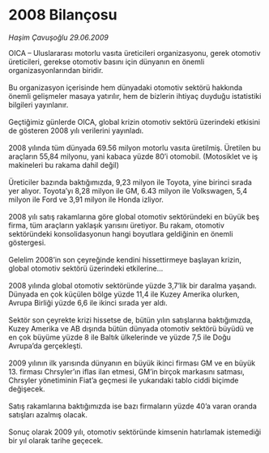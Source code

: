 # 2008 Bilançosu

*Haşim Çavuşoğlu 29.06.2009*

<div class="taraf_structure_2col_1zq">
<div class="margen_n">



 <p>OICA – Uluslararası motorlu vasıta üreticileri organizasyonu, gerek otomotiv üreticileri, gerekse otomotiv basını için dünyanın en önemli organizasyonlarından biridir.<br/><br/>Bu organizasyon içerisinde hem dünyadaki otomotiv sektörü hakkında önemli gelişmeler masaya yatırılır, hem de bizlerin ihtiyaç duyduğu istatistiki bilgileri yayınlanır.<br/><br/>Geçtiğimiz günlerde OICA, global krizin otomotiv sektörü üzerindeki etkisini de gösteren 2008 yılı verilerini yayınladı. <br/><br/>2008 yılında tüm dünyada 69.56 milyon motorlu vasıta üretilmiş. Üretilen bu araçların 55,84 milyonu, yani kabaca yüzde 80’i otomobil. (Motosiklet ve iş makineleri bu rakama dahil değil)<br/><br/>Üreticiler bazında baktığımızda, 9,23 milyon ile Toyota, yine birinci sırada yer alıyor. Toyota’yı 8,28 milyon ile GM, 6.43 milyon ile Volkswagen, 5,4 milyon ile Ford ve 3,91 milyon ile Honda izliyor. <br/><br/>2008 yılı satış rakamlarına göre global otomotiv sektöründeki en büyük beş firma, tüm araçların yaklaşık yarısını üretiyor. Bu rakam, otomotiv sektöründeki konsolidasyonun hangi boyutlara geldiğinin en önemli göstergesi.<br/><br/>Gelelim 2008’in son çeyreğinde kendini hissettirmeye başlayan krizin, global otomotiv sektörü üzerindeki etkilerine...<br/><br/>2008 yılında global otomotiv sektöründe yüzde 3,7’lik bir daralma yaşandı. Dünyada en çok küçülen bölge yüzde 11,4 ile Kuzey Amerika olurken, Avrupa Birliği yüzde 6,6 ile ikinci sırada yer aldı.<br/><br/>Sektör son çeyrekte krizi hissetse de, bütün yılın satışlarına baktığımızda, Kuzey Amerika ve AB dışında bütün dünyada otomotiv sektörü büyüdü ve en çok büyüme yüzde 8 ile Baltık ülkelerinde ve yüzde 7,5 ile Doğu Avrupa’da gerçekleşti. <br/><br/>2009 yılının ilk yarısında dünyanın en büyük ikinci firması GM ve en büyük 13. firması Chrsyler’ın iflas ilan etmesi, GM’in birçok markasını satması, Chrsyler yönetiminin Fiat’a geçmesi ile yukarıdaki tablo ciddi biçimde değişecek.<br/><br/>Satış rakamlarına baktığımızda ise bazı firmaların yüzde 40’a varan oranda satışları azalmış olacak. <br/><br/>Sonuç olarak 2009 yılı, otomotiv sektöründe kimsenin hatırlamak istemediği bir yıl olarak tarihe geçecek.</p>
<br/>
<br/>
<br/>



<br/>


<div id="taraf_not">
</div>

</div>


</div>

